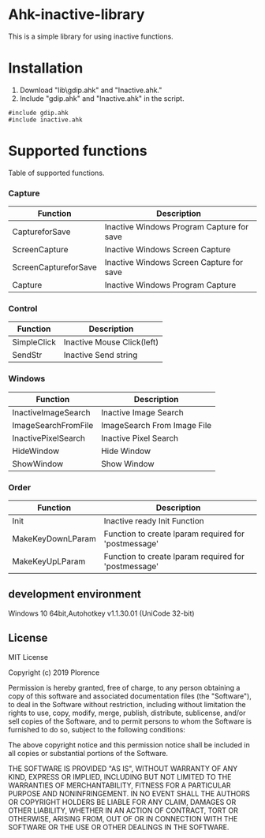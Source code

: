 ﻿# Ahk-inactive-library

This is a simple library for using inactive functions.
# Installation

  1. Download "lib\gdip.ahk" and "Inactive.ahk."
  2. Include "gdip.ahk" and "Inactive.ahk" in the script.
```autoit
#include gdip.ahk
#include inactive.ahk
```

# Supported functions
Table of supported functions.

### Capture
| Function | Description |
| ------ | ------ |
| CaptureforSave | Inactive Windows Program Capture for save |
| ScreenCapture | Inactive Windows Screen Capture |
| ScreenCaptureforSave  | Inactive Windows Screen Capture for save |
| Capture | Inactive Windows Program Capture |

### Control
| Function | Description |
| ------ | ------ |
| SimpleClick | Inactive Mouse Click(left) |
| SendStr | Inactive Send string |

### Windows
| Function | Description |
| ------ | ------ |
| InactiveImageSearch | Inactive Image Search |
| ImageSearchFromFile | ImageSearch From Image File |
| InactivePixelSearch | Inactive Pixel Search |
| HideWindow | Hide Window |
| ShowWindow | Show Window |

### Order
| Function | Description |
| ------ | ------ |
| Init | Inactive ready Init Function |
| MakeKeyDownLParam | Function to create lparam required for 'postmessage' |
| MakeKeyUpLParam | Function to create lparam required for 'postmessage' |


## development environment
Windows 10 64bit,Autohotkey v1.1.30.01 (UniCode 32-bit)

License
----
MIT License

Copyright (c) 2019 Plorence

Permission is hereby granted, free of charge, to any person obtaining a copy
of this software and associated documentation files (the "Software"), to deal
in the Software without restriction, including without limitation the rights
to use, copy, modify, merge, publish, distribute, sublicense, and/or sell
copies of the Software, and to permit persons to whom the Software is
furnished to do so, subject to the following conditions:

The above copyright notice and this permission notice shall be included in all
copies or substantial portions of the Software.

THE SOFTWARE IS PROVIDED "AS IS", WITHOUT WARRANTY OF ANY KIND, EXPRESS OR
IMPLIED, INCLUDING BUT NOT LIMITED TO THE WARRANTIES OF MERCHANTABILITY,
FITNESS FOR A PARTICULAR PURPOSE AND NONINFRINGEMENT. IN NO EVENT SHALL THE
AUTHORS OR COPYRIGHT HOLDERS BE LIABLE FOR ANY CLAIM, DAMAGES OR OTHER
LIABILITY, WHETHER IN AN ACTION OF CONTRACT, TORT OR OTHERWISE, ARISING FROM,
OUT OF OR IN CONNECTION WITH THE SOFTWARE OR THE USE OR OTHER DEALINGS IN THE
SOFTWARE.

